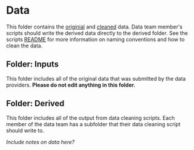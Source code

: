 # Data

This folder contains the  [originial](https://github.com/sfigary/GLEON_ZIG/tree/main/data/inputs) and  [cleaned](https://github.com/sfigary/GLEON_ZIG/tree/main/data/derived) data. Data team member's scripts should write the derived data directly to the derived folder. See the scripts [README](scripts/README.md) for more information on naming conventions and how to clean the data.

## Folder: Inputs

This folder includes all of the original data that was submitted by the data providers. **Please do not edit anything in this folder.**

## Folder: Derived

This folder includes all of the output from data cleaning scripts. Each member of the data team has a subfolder that their data cleaning script should write to.

*Include notes on data here?*